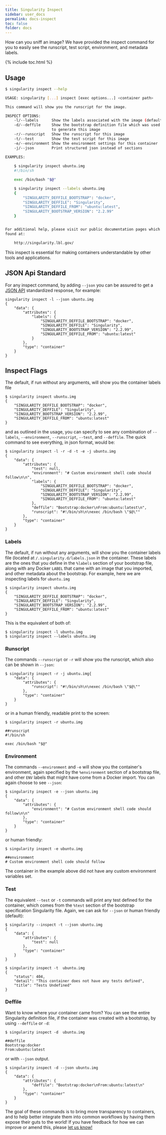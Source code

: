 ```yaml
---
title: Singularity Inspect
sidebar: user_docs
permalink: docs-inspect
toc: false
folder: docs
---
```


How can you sniff an image? We have provided the inspect command for you to easily see the runscript, test script, environment, and metadata labels. 

{% include toc.html %}

## Usage

```bash
$ singularity inspect --help

USAGE: singularity [...] inspect [exec options...] <container path>

This command will show you the runscript for the image.

INSPECT OPTIONS:
    -l/--labels      Show the labels associated with the image (default)
    -d/--deffile     Show the bootstrap definition file which was used
                     to generate this image
    -r/--runscript   Show the runscript for this image
    -t/--test        Show the test script for this image
    -e/--environment Show the environment settings for this container
    -j/--json        Print structured json instead of sections

EXAMPLES:
    
    $ singularity inspect ubuntu.img
    #!/bin/sh

    exec /bin/bash "$@"

    $ singularity inspect --labels ubuntu.img
    {
        "SINGULARITY_DEFFILE_BOOTSTRAP": "docker",
        "SINGULARITY_DEFFILE": "Singularity",
        "SINGULARITY_DEFFILE_FROM": "ubuntu:latest",
        "SINGULARITY_BOOTSTRAP_VERSION": "2.2.99"
    }


For additional help, please visit our public documentation pages which are
found at:

    http://singularity.lbl.gov/

```

This inspect is essential for making containers understandable by other tools and applications.


## JSON Api Standard
For any inspect command, by adding `--json` you can be assured to get a <a href="http://jsonapi.org/" target="_blank">JSON API</a> standardized response, for example:

```
singularity inspect -l --json ubuntu.img
{
    "data": {
        "attributes": {
            "labels": {
                "SINGULARITY_DEFFILE_BOOTSTRAP": "docker",
                "SINGULARITY_DEFFILE": "Singularity",
                "SINGULARITY_BOOTSTRAP_VERSION": "2.2.99",
                "SINGULARITY_DEFFILE_FROM": "ubuntu:latest"
            }
        },
        "type": "container"
    }
}
```

## Inspect Flags
The default, if run without any arguments, will show you the container labels file

```
$ singularity inspect ubuntu.img
{
    "SINGULARITY_DEFFILE_BOOTSTRAP": "docker",
    "SINGULARITY_DEFFILE": "Singularity",
    "SINGULARITY_BOOTSTRAP_VERSION": "2.2.99",
    "SINGULARITY_DEFFILE_FROM": "ubuntu:latest"
}

```

and as outlined in the usage, you can specify to see any combination of `--labels`, `--environment`, `--runscript`, `--test`, and `--deffile`. The quick command to see everything, in json format, would be:

```
$ singularity inspect -l -r -d -t -e -j ubuntu.img
{
    "data": {
        "attributes": {
            "test": null,
            "environment": "# Custom environment shell code should follow\n\n",
            "labels": {
                "SINGULARITY_DEFFILE_BOOTSTRAP": "docker",
                "SINGULARITY_DEFFILE": "Singularity",
                "SINGULARITY_BOOTSTRAP_VERSION": "2.2.99",
                "SINGULARITY_DEFFILE_FROM": "ubuntu:latest"
            },
            "deffile": "Bootstrap:docker\nFrom:ubuntu:latest\n",
            "runscript": "#!/bin/sh\n\nexec /bin/bash \"$@\""
        },
        "type": "container"
    }
}
```

### Labels
The default, if run without any arguments, will show you the container labels file (located at `/.singularity.d/labels.json` in the container. These labels are the ones that you define in the `%labels` section of your bootstrap file, along with any Docker `LABEL` that came with an image that you imported, and other metadata about the bootstrap. For example, here we are inspecting labels for `ubuntu.img`

```
$ singularity inspect ubuntu.img
{
    "SINGULARITY_DEFFILE_BOOTSTRAP": "docker",
    "SINGULARITY_DEFFILE": "Singularity",
    "SINGULARITY_BOOTSTRAP_VERSION": "2.2.99",
    "SINGULARITY_DEFFILE_FROM": "ubuntu:latest"
}

```

This is the equivalent of both of:

```
$ singularity inspect -l ubuntu.img
$ singularity inspect --labels ubuntu.img
```



### Runscript
The commands `--runscript` or `-r` will show you the runscript, which also can be shown in `--json`:

```
$ singularity inspect -r -j ubuntu.img{
    "data": {
        "attributes": {
            "runscript": "#!/bin/sh\n\nexec /bin/bash \"$@\""
        },
        "type": "container"
    }
}
```

or in a human friendly, readable print to the screen:

```
$ singularity inspect -r ubuntu.img

##runscript
#!/bin/sh

exec /bin/bash "$@"
```


### Environment
The commands `--environment` and `-e` will show you the container's environment, again specified by the `%environment` section of a bootstrap file, and other `ENV` labels that might have come from a Docker import. You can again choose to see `--json`:

```
$ singularity inspect -e --json ubuntu.img
{
    "data": {
        "attributes": {
            "environment": "# Custom environment shell code should follow\n\n"
        },
        "type": "container"
    }
}

```
or human friendly:

```
$ singularity inspect -e ubuntu.img

##environment
# Custom environment shell code should follow
```

The container in the example above did not have any custom environment variables set.

### Test
The equivalent `--test` or `-t` commands will print any test defined for the container, which comes from the `%test` section of the bootstrap specification Singularity file. Again, we can ask for `--json` or human friendly (default):

```
$ singularity --inspect -t --json ubuntu.img
{
    "data": {
        "attributes": {
            "test": null
        },
        "type": "container"
    }
}

$ singularity inspect -t  ubuntu.img
{
    "status": 404,
    "detail": "This container does not have any tests defined",
    "title": "Tests Undefined"
}

```

### Deffile
Want to know where your container came from? You can see the entire Singularity definition file, if the container was created with a bootstrap, by using `--deffile` or `-d`:

```
$ singularity inspect -d  ubuntu.img

##deffile
Bootstrap:docker
From:ubuntu:latest
```
or with `--json` output.

```
$ singularity inspect -d --json ubuntu.img
{
    "data": {
        "attributes": {
            "deffile": "Bootstrap:docker\nFrom:ubuntu:latest\n"
        },
        "type": "container"
    }
}

```

The goal of these commands is to bring more transparency to containers, and to help better integrate them into common workflows by having them expose their guts to the world! If you have feedback for how we can improve or amend this, please <a href="https://github.com/singularityware/singularity/issues" target="_blank">let us know!</a>

